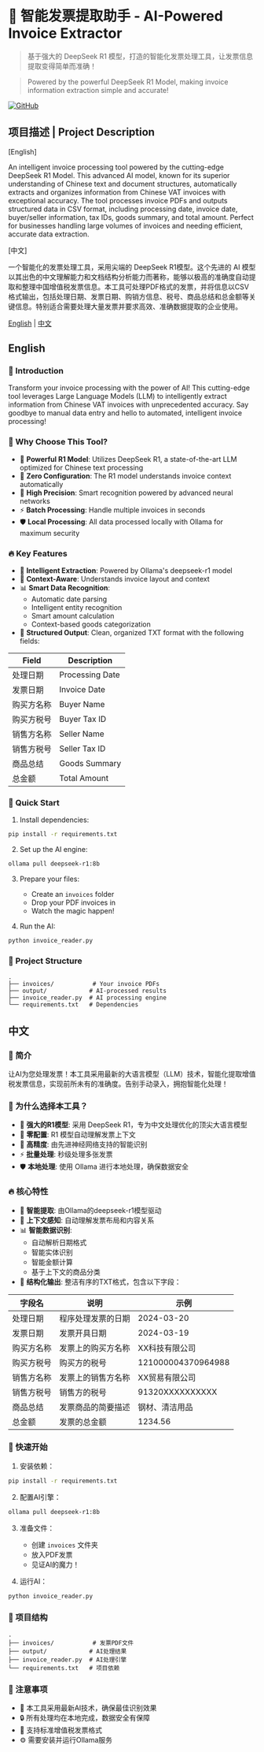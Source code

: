 # 🤖 智能发票提取助手 - AI-Powered Invoice Extractor

> 基于强大的 DeepSeek R1 模型，打造的智能化发票处理工具，让发票信息提取变得简单而准确！

> Powered by the powerful DeepSeek R1 Model, making invoice information extraction simple and accurate!

[![GitHub](https://img.shields.io/badge/GitHub-Travisma2233-blue?style=flat&logo=github)](https://github.com/Travisma2233)

## 项目描述 | Project Description

[English]

An intelligent invoice processing tool powered by the cutting-edge DeepSeek R1 Model. This advanced AI model, known for its superior understanding of Chinese text and document structures, automatically extracts and organizes information from Chinese VAT invoices with exceptional accuracy. The tool processes invoice PDFs and outputs structured data in CSV format, including processing date, invoice date, buyer/seller information, tax IDs, goods summary, and total amount. Perfect for businesses handling large volumes of invoices and needing efficient, accurate data extraction.

[中文]

一个智能化的发票处理工具，采用尖端的 DeepSeek R1模型。这个先进的 AI 模型以其出色的中文理解能力和文档结构分析能力而著称，能够以极高的准确度自动提取和整理中国增值税发票信息。本工具可处理PDF格式的发票，并将信息以CSV格式输出，包括处理日期、发票日期、购销方信息、税号、商品总结和总金额等关键信息。特别适合需要处理大量发票并要求高效、准确数据提取的企业使用。

[English](#english) | [中文](#chinese)

## English <a name="english"></a>

### 🎯 Introduction
Transform your invoice processing with the power of AI! This cutting-edge tool leverages Large Language Models (LLM) to intelligently extract information from Chinese VAT invoices with unprecedented accuracy. Say goodbye to manual data entry and hello to automated, intelligent invoice processing!

### 🌟 Why Choose This Tool?
- 🧠 **Powerful R1 Model**: Utilizes DeepSeek R1, a state-of-the-art LLM optimized for Chinese text processing
- 🚀 **Zero Configuration**: The R1 model understands invoice context automatically
- 🎯 **High Precision**: Smart recognition powered by advanced neural networks
- ⚡ **Batch Processing**: Handle multiple invoices in seconds
- 🛡️ **Local Processing**: All data processed locally with Ollama for maximum security

### 🔥 Key Features
- 🤖 **Intelligent Extraction**: Powered by Ollama's deepseek-r1 model
- 🎯 **Context-Aware**: Understands invoice layout and context
- 📊 **Smart Data Recognition**:
  - Automatic date parsing
  - Intelligent entity recognition
  - Smart amount calculation
  - Context-based goods categorization
- 💾 **Structured Output**: Clean, organized TXT format with the following fields:

| Field | Description |
|-------|-------------|
| 处理日期 | Processing Date |
| 发票日期 | Invoice Date |
| 购买方名称 | Buyer Name |
| 购买方税号 | Buyer Tax ID |
| 销售方名称 | Seller Name |
| 销售方税号 | Seller Tax ID |
| 商品总结 | Goods Summary |
| 总金额 | Total Amount |

### 🚀 Quick Start
1. Install dependencies:
```bash
pip install -r requirements.txt
```

2. Set up the AI engine:
```bash
ollama pull deepseek-r1:8b
```

3. Prepare your files:
   - Create an `invoices` folder
   - Drop your PDF invoices in
   - Watch the magic happen!

4. Run the AI:
```bash
python invoice_reader.py
```

### 📂 Project Structure
```
.
├── invoices/           # Your invoice PDFs
├── output/            # AI-processed results
├── invoice_reader.py  # AI processing engine
└── requirements.txt   # Dependencies
```

## 中文 <a name="chinese"></a>

### 🎯 简介
让AI为您处理发票！本工具采用最新的大语言模型（LLM）技术，智能化提取增值税发票信息，实现前所未有的准确度。告别手动录入，拥抱智能化处理！

### 🌟 为什么选择本工具？
- 🧠 **强大的R1模型**: 采用 DeepSeek R1，专为中文处理优化的顶尖大语言模型
- 🚀 **零配置**: R1 模型自动理解发票上下文
- 🎯 **高精度**: 由先进神经网络支持的智能识别
- ⚡ **批量处理**: 秒级处理多张发票
- 🛡️ **本地处理**: 使用 Ollama 进行本地处理，确保数据安全

### 🔥 核心特性
- 🤖 **智能提取**: 由Ollama的deepseek-r1模型驱动
- 🎯 **上下文感知**: 自动理解发票布局和内容关系
- 📊 **智能数据识别**:
  - 自动解析日期格式
  - 智能实体识别
  - 智能金额计算
  - 基于上下文的商品分类
- 💾 **结构化输出**: 整洁有序的TXT格式，包含以下字段：

| 字段名 | 说明 | 示例 |
|--------|------|------|
| 处理日期 | 程序处理发票的日期 | 2024-03-20 |
| 发票日期 | 发票开具日期 | 2024-03-19 |
| 购买方名称 | 发票上的购买方名称 | XX科技有限公司 |
| 购买方税号 | 购买方的税号 | 121000004370964988 |
| 销售方名称 | 发票上的销售方名称 | XX贸易有限公司 |
| 销售方税号 | 销售方的税号 | 91320XXXXXXXXXX |
| 商品总结 | 发票商品的简要描述 | 钢材、清洁用品 |
| 总金额 | 发票的总金额 | 1234.56 |

### 🚀 快速开始
1. 安装依赖：
```bash
pip install -r requirements.txt
```

2. 配置AI引擎：
```bash
ollama pull deepseek-r1:8b
```

3. 准备文件：
   - 创建 `invoices` 文件夹
   - 放入PDF发票
   - 见证AI的魔力！

4. 运行AI：
```bash
python invoice_reader.py
```

### 📂 项目结构
```
.
├── invoices/           # 发票PDF文件
├── output/            # AI处理结果
├── invoice_reader.py  # AI处理引擎
└── requirements.txt   # 项目依赖
```

### 📝 注意事项
- 💫 本工具采用最新AI技术，确保最佳识别效果
- 🔒 所有处理均在本地完成，数据安全有保障
- 📄 支持标准增值税发票格式
- ⚙️ 需要安装并运行Ollama服务 
